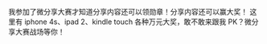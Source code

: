 我参加了微分享大赛才知道分享内容还可以领勋章！分享内容还可以赢大奖！ 这里有 iphone 4s、ipad 2、kindle touch 各种万元大奖，敢不敢来跟我 PK？微分享大赛战场等你！ ​​​​